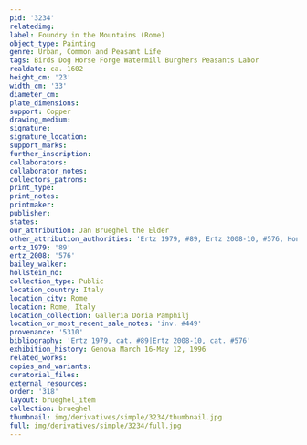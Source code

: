 ```yaml
---
pid: '3234'
relatedimg: 
label: Foundry in the Mountains (Rome)
object_type: Painting
genre: Urban, Common and Peasant Life
tags: Birds Dog Horse Forge Watermill Burghers Peasants Labor
realdate: ca. 1602
height_cm: '23'
width_cm: '33'
diameter_cm: 
plate_dimensions: 
support: Copper
drawing_medium: 
signature: 
signature_location: 
support_marks: 
further_inscription: 
collaborators: 
collaborator_notes: 
collectors_patrons: 
print_type: 
print_notes: 
printmaker: 
publisher: 
states: 
our_attribution: Jan Brueghel the Elder
other_attribution_authorities: 'Ertz 1979, #89, Ertz 2008-10, #576, Honig database'
ertz_1979: '89'
ertz_2008: '576'
bailey_walker: 
hollstein_no: 
collection_type: Public
location_country: Italy
location_city: Rome
location: Rome, Italy
location_collection: Galleria Doria Pamphilj
location_or_most_recent_sale_notes: 'inv. #449'
provenance: '5310'
bibliography: 'Ertz 1979, cat. #89|Ertz 2008-10, cat. #576'
exhibition_history: Genova March 16-May 12, 1996
related_works: 
copies_and_variants: 
curatorial_files: 
external_resources: 
order: '318'
layout: brueghel_item
collection: brueghel
thumbnail: img/derivatives/simple/3234/thumbnail.jpg
full: img/derivatives/simple/3234/full.jpg
---
```

